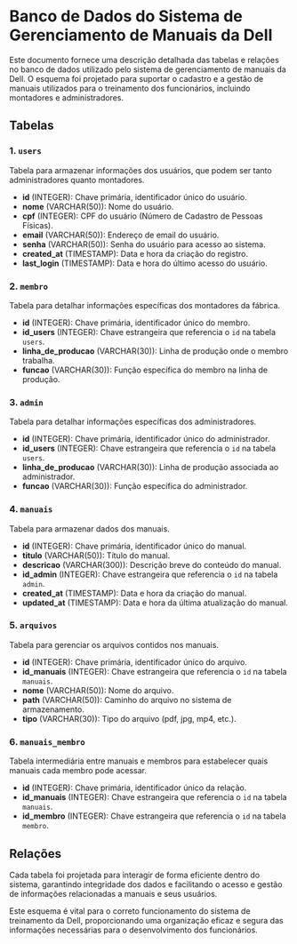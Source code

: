 # Banco de Dados do Sistema de Gerenciamento de Manuais da Dell

Este documento fornece uma descrição detalhada das tabelas e relações no banco de dados utilizado pelo sistema de gerenciamento de manuais da Dell. O esquema foi projetado para suportar o cadastro e a gestão de manuais utilizados para o treinamento dos funcionários, incluindo montadores e administradores.

## Tabelas

### 1. `users`
Tabela para armazenar informações dos usuários, que podem ser tanto administradores quanto montadores.

- **id** (INTEGER): Chave primária, identificador único do usuário.
- **nome** (VARCHAR(50)): Nome do usuário.
- **cpf** (INTEGER): CPF do usuário (Número de Cadastro de Pessoas Físicas).
- **email** (VARCHAR(50)): Endereço de email do usuário.
- **senha** (VARCHAR(50)): Senha do usuário para acesso ao sistema.
- **created_at** (TIMESTAMP): Data e hora da criação do registro.
- **last_login** (TIMESTAMP): Data e hora do último acesso do usuário.

### 2. `membro`
Tabela para detalhar informações específicas dos montadores da fábrica.

- **id** (INTEGER): Chave primária, identificador único do membro.
- **id_users** (INTEGER): Chave estrangeira que referencia o `id` na tabela `users`.
- **linha_de_producao** (VARCHAR(30)): Linha de produção onde o membro trabalha.
- **funcao** (VARCHAR(30)): Função específica do membro na linha de produção.

### 3. `admin`
Tabela para detalhar informações específicas dos administradores.

- **id** (INTEGER): Chave primária, identificador único do administrador.
- **id_users** (INTEGER): Chave estrangeira que referencia o `id` na tabela `users`.
- **linha_de_producao** (VARCHAR(30)): Linha de produção associada ao administrador.
- **funcao** (VARCHAR(30)): Função específica do administrador.

### 4. `manuais`
Tabela para armazenar dados dos manuais.

- **id** (INTEGER): Chave primária, identificador único do manual.
- **titulo** (VARCHAR(50)): Título do manual.
- **descricao** (VARCHAR(300)): Descrição breve do conteúdo do manual.
- **id_admin** (INTEGER): Chave estrangeira que referencia o `id` na tabela `admin`.
- **created_at** (TIMESTAMP): Data e hora da criação do manual.
- **updated_at** (TIMESTAMP): Data e hora da última atualização do manual.

### 5. `arquivos`
Tabela para gerenciar os arquivos contidos nos manuais.

- **id** (INTEGER): Chave primária, identificador único do arquivo.
- **id_manuais** (INTEGER): Chave estrangeira que referencia o `id` na tabela `manuais`.
- **nome** (VARCHAR(50)): Nome do arquivo.
- **path** (VARCHAR(50)): Caminho do arquivo no sistema de armazenamento.
- **tipo** (VARCHAR(30)): Tipo do arquivo (pdf, jpg, mp4, etc.).

### 6. `manuais_membro`
Tabela intermediária entre manuais e membros para estabelecer quais manuais cada membro pode acessar.

- **id** (INTEGER): Chave primária, identificador único da relação.
- **id_manuais** (INTEGER): Chave estrangeira que referencia o `id` na tabela `manuais`.
- **id_membro** (INTEGER): Chave estrangeira que referencia o `id` na tabela `membro`.

## Relações

Cada tabela foi projetada para interagir de forma eficiente dentro do sistema, garantindo integridade dos dados e facilitando o acesso e gestão de informações relacionadas a manuais e seus usuários.

Este esquema é vital para o correto funcionamento do sistema de treinamento da Dell, proporcionando uma organização eficaz e segura das informações necessárias para o desenvolvimento dos funcionários.
